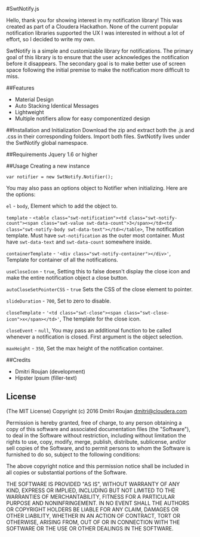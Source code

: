 #SwtNotify.js

Hello, thank you for showing interest in my notification library! This was created as part of a Cloudera Hackathon. None of the current popular notification libraries supported the UX I was interested in without a lot of effort, so I decided to write my own.

SwtNotify is a simple and customizable library for notifications. The primary goal of this library is to ensure that the user acknowledges the notification before it disappears. The secondary goal is to make better use of screen space following the initial premise to make the notification more difficult to miss.

##Features

- Material Design
- Auto Stacking Identical Messages
- Lightweight
- Multiple notifiers allow for easy componentized design

##Installation and Initialization
Download the zip and extract both the .js and .css in their corresponding folders. Import both files. SwtNotify lives under the SwtNotify global namespace.

##Requirements
Jquery 1.6 or higher

##Usage
Creating a new instance

```
var notifier = new SwtNotify.Notifier();

```

You may also pass an options object to Notifier when initializing. Here are the options:

`el` - `body`, Element which to add the object to.

`template` - `<table class="swt-notification"><td class="swt-notify-count"><span class="swt-value swt-data-count">3</span></td><td class="swt-notify-body swt-data-text"></td></table>`, The notification template. Must have `swt-notification` as the outer most container. Must have `swt-data-text` and `swt-data-count` somewhere inside.

`containerTemplate` - `'<div class="swt-notify-container"></div>'`, Template for container of all the notifications.

`useCloseIcon` - `true`, Setting this to false doesn't display the close icon and make the entire notification object a close button.

`autoCloseSetPointerCSS` - `true` Sets the CSS of the close element to pointer.

`slideDuration` - `700`, Set to zero to disable.

`closeTemplate` - `'<td class="swt-close"><span class="swt-close-icon">x</span></td>'`, The template for the close icon.

`closeEvent` - `null`, You may pass an additional function to be called whenever a notification is closed. First argument is the object selection.

`maxHeight` - `350`, Set the max height of the notification container.

##Credits
- Dmitri Roujan (development)
- Hipster Ipsum (filler-text)

## License
(The MIT License)
Copyright (c) 2016 Dmitri Roujan dmitri@cloudera.com

Permission is hereby granted, free of charge, to any person obtaining a copy of this software and associated documentation files (the "Software"), to deal in the Software without restriction, including without limitation the rights to use, copy, modify, merge, publish, distribute, sublicense, and/or sell copies of the Software, and to permit persons to whom the Software is furnished to do so, subject to the following conditions:

The above copyright notice and this permission notice shall be included in all copies or substantial portions of the Software.

THE SOFTWARE IS PROVIDED "AS IS", WITHOUT WARRANTY OF ANY KIND, EXPRESS OR IMPLIED, INCLUDING BUT NOT LIMITED TO THE WARRANTIES OF MERCHANTABILITY, FITNESS FOR A PARTICULAR PURPOSE AND NONINFRINGEMENT. IN NO EVENT SHALL THE AUTHORS OR COPYRIGHT HOLDERS BE LIABLE FOR ANY CLAIM, DAMAGES OR OTHER LIABILITY, WHETHER IN AN ACTION OF CONTRACT, TORT OR OTHERWISE, ARISING FROM, OUT OF OR IN CONNECTION WITH THE SOFTWARE OR THE USE OR OTHER DEALINGS IN THE SOFTWARE.

